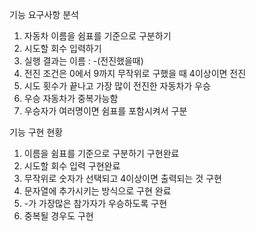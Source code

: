 기능 요구사항 분석
1. 자동차 이름을 쉼표를 기준으로 구분하기
2. 시도할 회수 입력하기 
3. 실행 결과는 이름 : -(전진했을때) 
4. 전진 조건은 0에서 9까지 무작위로 구했을 때 4이상이면 전진
5. 시도 횟수가 끝나고 가장 많이 전진한 자동차가 우승
6. 우승 자동차가 중복가능함
7. 우승자가 여러명이면 쉼표를 포함시켜서 구분

기능 구현 현황
1. 이름을 쉼표를 기준으로 구분하기 구현완료
2. 시도할 회수 입력 구현완료
3. 무작위로 숫자가 선택되고 4이상이면 출력되는 것 구현
4. 문자열에 추가시키는 방식으로 구현 완료
5. -가 가장많은 참가자가 우승하도록 구현 
6. 중복될 경우도 구현